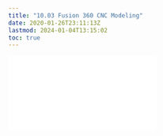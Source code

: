 ```yaml
---
title: "10.03 Fusion 360 CNC Modeling"
date: 2020-01-26T23:11:13Z
lastmod: 2024-01-04T13:15:02
toc: true
---
```


![Link to included file contents](../../../../3d-modeling/fusion-360/fusion-360-cnc-modeling.md)
